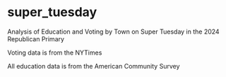 # super_tuesday
Analysis of Education and Voting by Town on Super Tuesday in the 2024 Republican Primary

Voting data is from the NYTimes

All education data is from the American Community Survey
